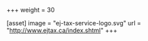 +++
weight = 30

[asset]
  image = "ej-tax-service-logo.svg"
  url = "http://www.ejtax.ca/index.shtml"
+++
